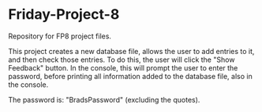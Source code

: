 # Friday-Project-8
Repository for FP8 project files.

This project creates a new database file, allows the user to add entries to it, and then check those entries. To do this, the user will click the "Show Feedback" button. In the console, this will prompt the user to enter the password, before printing all information added to the database file, also in the console.

The password is: "BradsPassword" (excluding the quotes).